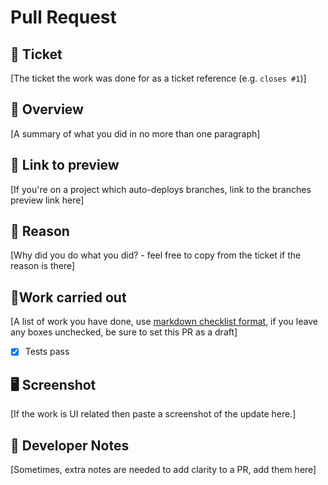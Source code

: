 # Pull Request

## 🧰 Ticket

[The ticket the work was done for as a ticket reference (e.g. `closes #1`)]

## 🚀 Overview

[A summary of what you did in no more than one paragraph]

## 🔗 Link to preview

[If you're on a project which auto-deploys branches, link to the branches preview link here]

## 🤔 Reason

[Why did you do what you did? - feel free to copy from the ticket if the reason is there]

## 🔨Work carried out

[A list of work you have done, use [markdown checklist format](https://github.blog/2013-01-09-task-lists-in-gfm-issues-pulls-comments/), if you leave any boxes unchecked, be sure to set this PR as a draft]

- [x] Tests pass

## 🖥️ Screenshot

[If the work is UI related then paste a screenshot of the update here.]

## 📝 Developer Notes

[Sometimes, extra notes are needed to add clarity to a PR, add them here]
